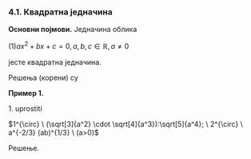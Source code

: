 ### 4.1. **Квадратна једначина**

**Основни појмови.** Једначина облика 

$(1) ax^2+bx+c=0, a, b, c \in \mathbb{R}, a \neq 0$

јесте квадратна једначина.

Решења (корени) су



**Пример 1.**

$1.$ uprostiti

$1^{\circ} \ (\sqrt[3]{a^2} \cdot \sqrt[4]{a^3}):\sqrt[5]{a^4}; \ 2^{\circ} \ a^{-2/3} (ab)^{1/3} \ (a>0)$

Решење.


